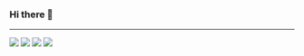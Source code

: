 ### Hi there 👋

---
  <img  src = "https://github-readme-stats.vercel.app/api?username=PPX-LuBing&show_icons=true&theme=bear" >
  <img  src = "https://github-readme-streak-stats.herokuapp.com?user=PPX-LuBing&theme=dark&hide_border=true" >
  <img src="https://github-readme-stats.vercel.app/api/top-langs/?username=PPX-LuBing&layout=compact&langs_count=8&theme=dark"/> 
  <img src="https://github-readme-activity-graph.cyclic.app/graph?username=PPX-LuBing">

<!--
**PPX-LuBing/PPX-LuBing** is a ✨ _special_ ✨ repository because its `README.md` (this file) appears on your GitHub profile.

Here are some ideas to get you started:

- 🔭 I’m currently working on ...
- 🌱 I’m currently learning ...
- 👯 I’m looking to collaborate on ...
- 🤔 I’m looking for help with ...
- 💬 Ask me about ...
- 📫 How to reach me: ...
- 😄 Pronouns: ...
- ⚡ Fun fact: ...
-->
